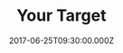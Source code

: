 ---
title: "Your Target"
image: "https://i.imgur.com/MuLYIpM.jpg"
date: "2017-06-25T09:30:00.000Z"
video:
  type: "vimeo"
  id: 223035675
speaker:
  name: "Bart Wilkins"
  permalink: "bart-wilkins"
series: "insiders"
---